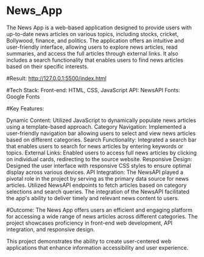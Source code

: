 # News_App
The News App is a web-based application designed to provide users with up-to-date news articles on various topics, including stocks, cricket, Bollywood, finance, and politics. The application offers an intuitive and user-friendly interface, allowing users to explore news articles, read summaries, and access the full articles through external links. It also includes a search functionality that enables users to find news articles based on their specific interests.

#Result:
http://127.0.0.1:5500/index.html

#Tech Stack:
Front-end: HTML, CSS, JavaScript
API: NewsAPI
Fonts: Google Fonts

#Key Features:

Dynamic Content: Utilized JavaScript to dynamically populate news articles using a template-based approach.
Category Navigation: Implemented a user-friendly navigation bar allowing users to select and view news articles based on different categories.
Search Functionality: Integrated a search bar that enables users to search for news articles by entering keywords or topics.
External Links: Enabled users to access full news articles by clicking on individual cards, redirecting to the source website.
Responsive Design: Designed the user interface with responsive CSS styles to ensure optimal display across various devices.
API Integration:
The NewsAPI played a pivotal role in the project by serving as the primary data source for news articles. Utilized NewsAPI endpoints to fetch articles based on category selections and search queries. The integration of the NewsAPI facilitated the app's ability to deliver timely and relevant news content to users.

#Outcome:
The News App offers users an efficient and engaging platform for accessing a wide range of news articles across different categories. The project showcases proficiency in front-end web development, API integration, and responsive design.

This project demonstrates the ability to create user-centered web applications that enhance information accessibility and user experience.


